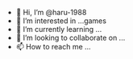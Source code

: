 - 👋 Hi, I’m @haru-1988
- 👀 I’m interested in ...games
- 🌱 I’m currently learning ...
- 💞️ I’m looking to collaborate on ...
- 📫 How to reach me ...

<!---
haru-1988/haru-1988 is a ✨ special ✨ repository because its `README.md` (this file) appears on your GitHub profile.
You can click the Preview link to take a look at your changes.
--->
